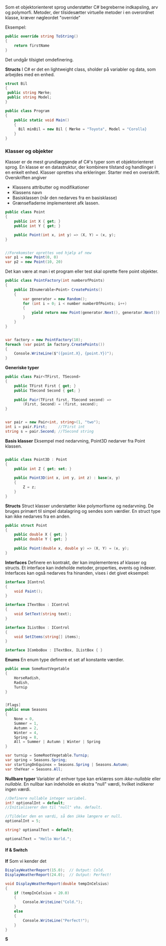Som et objektorienteret sprog understøtter C# begreberne indkapsling, arv og polymorfi. 
Metoder, der tilsidesætter virtuelle metoder i en overordnet klasse, kræver nøgleordet "override"

Eksempel:
```C#
public override string ToString() 
{
	return firstName
}
```
Det undgår tilsigtet omdefinering. 

**Structs**
I C# er det en lightweight class, sholder på variabler og data, som arbejdes med en enhed. 

```C#
struct Bil
{
 public string Mærke;
 public string Model;
}

public class Program
{
	public static void Main()
	{
	  Bil minBil = new Bil { Mærke = "Toyota", Model = "Corolla}
	}
}
```

### Klasser og objekter
Klasser er de mest grundlæggende af C#'s typer som et objektorienteret sprog. En klasse er en datastruktur, der kombinere tilstand og handlinger i en enkelt enhed. 
Klasser oprettes vha erkleringer. Starter med en overskrift. Overskriften angiver
* Klassens attributter og modifikationer
* Klassens navn
* Basisklassen (når den nedarves fra en basisklasse)
* Grænsefladerne implementeret afk lassen. 
```C#
public class Point
{
	public int X { get; }
	public int Y { get; }

	public Point(int x, int y) => (X, Y) = (x, y);
}


//Forekomster oprettes ved hjælp af new
var p1 = new Point(0, 0)
var p2 = new Point(10, 20)
```

Det kan være at man i et program eller test skal oprette flere point objekter.
```C#
public class PointFactory(int numberofPoints)
{
	public IEnumerable<Point> CreatePoints()
	{
		var generator = new Random();
		for (int i = 0; i < number numberOfPoints; i++)
		{
			yield return new Point(generator.Next(), generator.Next())
		}
	}
}


var factory = new PointFactory(10);
foreach (var point in factory.CreatePoints())
{
	Console.WriteLine($"({point.X}, {point.Y})");
}
```

**Generiske typer**
```C#
public class Pair<TFirst, TSecond>
{
    public TFirst First { get; }
    public TSecond Second { get; }
    
    public Pair(TFirst first, TSecond second) => 
        (First, Second) = (first, second);
}


var pair = new Pair<int, string>(1, "two");
int i = pair.First;     //TFirst int
string s = pair.Second; //TSecond string
```

**Basis klasser**
Eksempel med nedarvning, Point3D nedarver fra Point klassen. 
```C#

public class Point3D : Point
{
    public int Z { get; set; }
    
    public Point3D(int x, int y, int z) : base(x, y)
    {
        Z = z;
    }
}
```


**Structs**
Struct klasser understøtter ikke polymorfisme og nedarvning. De bruges primært til simpel datalagring og sendes som værdier. En struct type kan ikke nedarves fra en anden. 
```C#
public struct Point
{
    public double X { get; }
    public double Y { get; }
    
    public Point(double x, double y) => (X, Y) = (x, y);
}
```

**Interfaces**
Definere en kontrakt, der kan implementeres af klasser og structs. Et interface kan indeholde metoder, properties, events og indexer. 
Interfaces kan også nedarves fra hinanden, vises i det givet eksempel:
``` C#
interface IControl
{
    void Paint();
}

interface ITextBox : IControl
{
    void SetText(string text);
}

interface IListBox : IControl
{
    void SetItems(string[] items);
}

interface IComboBox : ITextBox, IListBox { }
```

**Enums**
En enum type definere et set af konstante værdier.
```C#
public enum SomeRootVegetable
{
    HorseRadish,
    Radish,
    Turnip
}


[Flags]
public enum Seasons
{
    None = 0,
    Summer = 1,
    Autumn = 2,
    Winter = 4,
    Spring = 8,
    All = Summer | Autumn | Winter | Spring
}

var turnip = SomeRootVegetable.Turnip;
var spring = Seasons.Spring;
var startingOnEquinox = Seasons.Spring | Seasons.Autumn;
var theYear = Seasons.All;
```

**Nullbare typer**
Variabler af enhver type kan erklæres som *ikke-nullable* eller *nullable*.
En nullbar kan indeholde en ekstra "null" værdi, hvilket indikerer ingen værdi. 
```C#
//Definere nullable integer variabel.
int? optionalInt = default;  
//Initialiserer den til "null" vha. default.

//Tildeler den en værdi, så den ikke længere er null.
optionalInt = 5;

string? optionalText = default;

optionalText = "Hello World.";
```





#### If & Switch

**If**
Som vi kender det
```C#
DisplayWeatherReport(15.0);  // Output: Cold.
DisplayWeatherReport(24.0);  // Output: Perfect!

void DisplayWeatherReport(double tempInCelsius)
{
    if (tempInCelsius < 20.0)
    {
        Console.WriteLine("Cold.");
    }
    else
    {
        Console.WriteLine("Perfect!");
    }
}
```
 

**S**